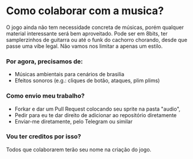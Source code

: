 # Como colaborar com a musica?

O jogo ainda não tem necessidade concreta de músicas, porém qualquer material interessante será bem aproveitado. 
Pode ser em 8bits, ter samplerzinhos de guitarra ou até o funk do cachorro chorando, desde que passe uma vibe legal. Não vamos nos limitar a apenas um estilo.

### Por agora, precisamos de:

+ Músicas ambientais para cenários de brasilia
+ Efeitos sonoros (e.g.: cliques de botão, ataques, plim plims)

### Como envio meu trabalho?

+ Forkar e dar um Pull Request colocando seu sprite na pasta "audio",
+ Pedir para eu te dar direito de adicionar ao repositório diretamente
+ Enviar-me diretamente, pelo Telegram ou similar


### Vou ter creditos por isso?
Todos que colaborarem terão seu nome na criação do jogo.
